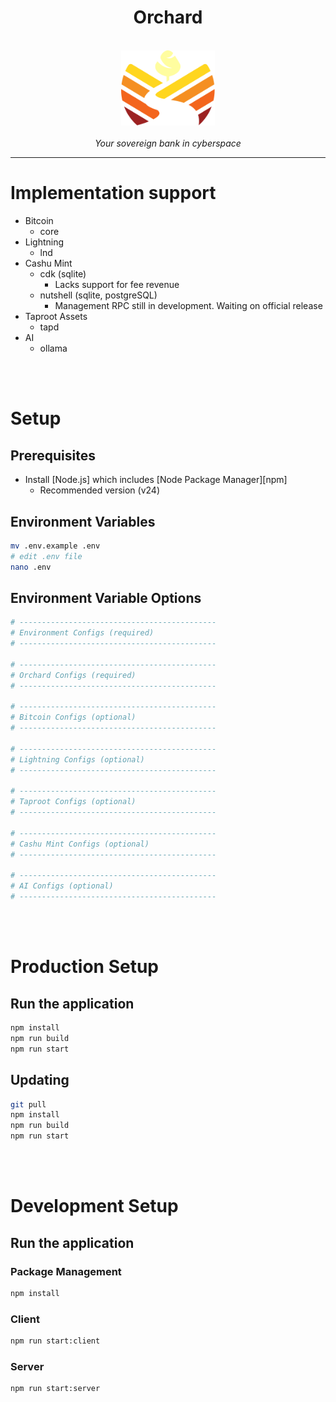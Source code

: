 <h1 align="center">Orchard</h1>

<p align="center">
  <br>
  <img src="src/client/assets/img/orchard-logo.svg" alt="orchard-logo" width="150px"/>
  <br>
  <br>
  <em>Your sovereign bank in cyberspace</em>
  <br>
</p>

<hr>

# Implementation support

- Bitcoin
  - core
- Lightning
  - lnd
- Cashu Mint
  - cdk (sqlite)
    - Lacks support for fee revenue
  - nutshell (sqlite, postgreSQL)
    - Management RPC still in development. Waiting on official release
- Taproot Assets
  - tapd
- AI
  - ollama

<br>
<br>

# Setup

## Prerequisites

- Install [Node.js] which includes [Node Package Manager][npm]
  - Recommended version (v24)

## Environment Variables
```bash
mv .env.example .env
# edit .env file
nano .env
```

## Environment Variable Options
```bash
# --------------------------------------------
# Environment Configs (required)
# --------------------------------------------

# --------------------------------------------
# Orchard Configs (required)
# --------------------------------------------

# --------------------------------------------
# Bitcoin Configs (optional)
# --------------------------------------------

# --------------------------------------------
# Lightning Configs (optional)
# --------------------------------------------

# --------------------------------------------
# Taproot Configs (optional)
# --------------------------------------------

# --------------------------------------------
# Cashu Mint Configs (optional)
# --------------------------------------------

# --------------------------------------------
# AI Configs (optional)
# --------------------------------------------
```

<br>
<br>

# Production Setup

## Run the application
```bash
npm install
npm run build
npm run start
```

## Updating
```bash
git pull
npm install
npm run build
npm run start
```

<br>
<br>

# Development Setup

## Run the application

### Package Management 
```bash
npm install
```

### Client
```bash
npm run start:client
```

### Server
```bash
npm run start:server
```
